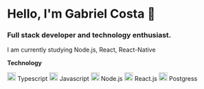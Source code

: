 # Hello, I'm Gabriel Costa 👋

### Full stack developer and technology enthusiast.

I am currently studying Node.js, React, React-Native

<b>Technology</b>

  <img src="https://cdn.svgporn.com/logos/typescript-icon.svg" width="20px"> Typescript
  <img src="https://cdn.svgporn.com/logos/javascript.svg" width="20px"> Javascript
  <img src="https://cdn.svgporn.com/logos/nodejs-icon.svg" width="20px"> Node.js
  <img src="https://cdn.svgporn.com/logos/react.svg" width="20px"> React.js
  <img src="https://cdn.svgporn.com/logos/postgresql.svg" width="20px"> Postgress





